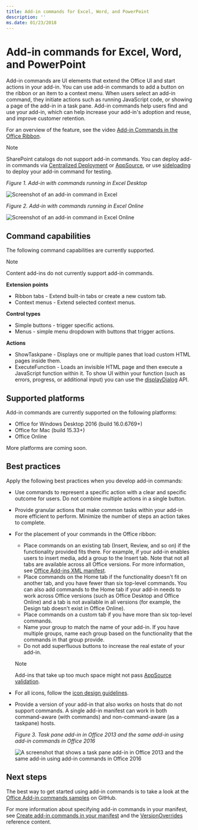 ```yaml
---
title: Add-in commands for Excel, Word, and PowerPoint
description: ''
ms.date: 01/23/2018
---
```



# Add-in commands for Excel, Word, and PowerPoint

Add-in commands are UI elements that extend the Office UI and start actions in your add-in. You can use add-in commands to add a button on the ribbon or an item to a context menu. When users select an add-in command, they initiate actions such as running JavaScript code, or showing a page of the add-in in a task pane. Add-in commands help users find and use your add-in, which can help increase your add-in's adoption and reuse, and improve customer retention.

For an overview of the feature, see the video [Add-in Commands in the Office Ribbon](https://channel9.msdn.com/events/Build/2016/P551).

> [!NOTE]
> SharePoint catalogs do not support add-in commands. You can deploy add-in commands via [Centralized Deployment](../publish/centralized-deployment.md) or [AppSource](https://docs.microsoft.com/office/dev/store/submit-to-the-office-store), or use [sideloading](../testing/create-a-network-shared-folder-catalog-for-task-pane-and-content-add-ins.md) to deploy your add-in command for testing. 

*Figure 1. Add-in with commands running in Excel Desktop*

![Screenshot of an add-in command in Excel](../images/add-in-commands-1.png)

*Figure 2. Add-in with commands running in Excel Online*

![Screenshot of an add-in command in Excel Online](../images/add-in-commands-2.png)

## Command capabilities
The following command capabilities are currently supported.

> [!NOTE]
> Content add-ins do not currently support add-in commands.

**Extension points**

- Ribbon tabs - Extend built-in tabs or create a new custom tab.
- Context menus - Extend selected context menus. 

**Control types**

- Simple buttons - trigger specific actions.
- Menus - simple menu dropdown with buttons that trigger actions.

**Actions**

- ShowTaskpane - Displays one or multiple panes that load custom HTML pages inside them.
- ExecuteFunction - Loads an invisible HTML page and then execute a JavaScript function within it. To show UI within your function (such as errors, progress, or additional input) you can use the [displayDialog](https://docs.microsoft.com/javascript/api/office/office.ui?view=office-js) API.  

## Supported platforms

Add-in commands are currently supported on the following platforms:

- Office for Windows Desktop 2016 (build 16.0.6769+)
- Office for Mac (build 15.33+)
- Office Online 

More platforms are coming soon.

## Best practices

Apply the following best practices when you develop add-in commands:

- Use commands to represent a specific action with a clear and specific outcome for users. Do not combine multiple actions in a single button.
- Provide granular actions that make common tasks within your add-in more efficient to perform. Minimize the number of steps an action takes to complete.
- For the placement of your commands in the Office ribbon:
	- Place commands on an existing tab (Insert, Review, and so on) if the functionality provided fits there. For example, if your add-in enables users to insert media, add a group to the Insert tab. Note that not all tabs are available across all Office versions. For more information, see [Office Add-ins XML manifest](../develop/add-in-manifests.md). 
	- Place commands on the Home tab if the functionality doesn't fit on another tab, and you have fewer than six top-level commands. You can also add commands to the Home tab if your add-in needs to work across Office versions (such as Office Desktop and Office Online) and a tab is not available in all versions (for example, the Design tab doesn't exist in Office Online).  
	- Place commands on a custom tab if you have more than six top-level commands. 
    - Name your group to match the name of your add-in. If you have multiple groups, name each group based on the functionality that the commands in that group provide.
    - Do not add superfluous buttons to increase the real estate of your add-in.

     > [!NOTE]
     > Add-ins that take up too much space might not pass [AppSource validation](https://docs.microsoft.com/office/dev/store/validation-policies).

- For all icons, follow the [icon design guidelines](add-in-icons.md).
- Provide a version of your add-in that also works on hosts that do not support commands. A single add-in manifest can work in both command-aware (with commands) and non-command-aware (as a taskpane) hosts.

   *Figure 3. Task pane add-in in Office 2013 and the same add-in using add-in commands in Office 2016*

   ![A screenshot that shows a task pane add-in in Office 2013 and the same add-in using add-in commands in Office 2016](../images/office-task-pane-add-ins.png)


## Next steps

The best way to get started using add-in commands is to take a look at the [Office Add-in commands samples](https://github.com/OfficeDev/Office-Add-in-Commands-Samples/) on GitHub.

For more information about specifying add-in commands in your manifest, see [Create add-in commands in your manifest](../develop/create-addin-commands.md) and the [VersionOverrides](https://docs.microsoft.com/javascript/office/manifest/versionoverrides?view=office-js) reference content.




